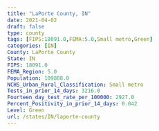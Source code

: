 ```yaml
---
title: "LaPorte County, IN"
date: 2021-04-02
draft: false
type: county
tags: [FIPS:18091.0,FEMA:5.0,Small metro,Green]
categories: [IN]
County: LaPorte County
State: IN
FIPS: 18091.0
FEMA_Region: 5.0
Population: 109888.0
NCHS_Urban_Rural_Classification: Small metro
Tests_in_prior_14_days: 3216.0
Fourteen_day_test_rate_per_100000: 2927.0
Percent_Positivity_in_prior_14_days: 0.042
Level: Green
url: /states/IN/laporte-county
---
```



